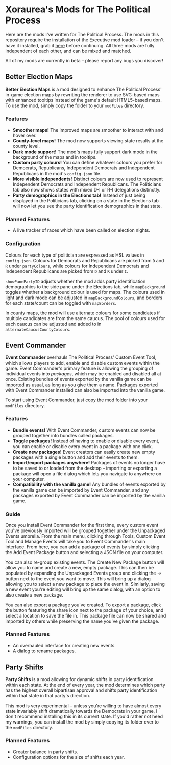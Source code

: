 # Xoraurea's Mods for The Political Process

Here are the mods I've written for The Political Process. The mods in this repository require the installation of the Executive mod loader – if you don't have it installed, grab it [here](https://github.com/Xoraurea/tpp-executive) before continuing. All three mods are fully independent of each other, and can be mixed and matched.

All of my mods are currently in beta – please report any bugs you discover!

## Better Election Maps

**Better Election Maps** is a mod designed to enhance The Political Process' in-game election maps by rewriting the renderer to use SVG-based maps with enhanced tooltips instead of the game's default HTML5-based maps. To use the mod, simply copy the folder to your `modFiles` directory.

### Features

- **Smoother maps!** The improved maps are smoother to interact with and hover over.
- **County-level maps!** The mod now supports viewing state results at the county level.
- **Dark mode support!** The mod's maps fully support dark mode in the background of the maps and in tooltips.
- **Custom party colours!** You can define whatever colours you prefer for Democrats, Republicans, Independent Democrats and Independent Republicans in the mod's `config.json` file.
- **More visible independents!** Distinct colours are now used to represent Independent Democrats and Independent Republicans. The Politicians tab also now shows states with mixed D-I or R-I delegations distinctly.
- **Party demographics in the Elections tab!** Instead of just being displayed in the Politicians tab, clicking on a state in the Elections tab will now let you see the party identification demographics in that state.

### Planned Features

- A live tracker of races which have been called on election nights.

### Configuration

Colours for each type of politician are expressed as HSL values in `config.json`. Colours for Democrats and Republicans are picked from `D` and `R` under `partyColours`, while colours for Independent Democrats and Independent Republicans are picked from `D` and `R` under `I`.

`showPanePartyID` adjusts whether the mod adds party identification demographics to the side pane under the Elections tab, while `mapBackground` toggles whether a background colour is used for maps. The colours used in light and dark mode can be adjusted in `mapBackgroundColours`, and borders for each state/count can be toggled with `mapBorders`.

In county maps, the mod will use alternate colours for some candidates if multiple candidates are from the same caucus. The pool of colours used for each caucus can be adjusted and added to in `alternateCaucusCountyColours`.

## Event Commander

**Event Commander** overhauls The Political Process' Custom Event Tool, which allows players to add, enable and disable custom events within the game. Event Commander's primary feature is allowing the grouping of individual events into *packages*, which may be enabled and disabled all at once. Existing bundles of events exported by the vanilla game can be imported as usual, as long as you give them a name. Packages exported with Event Commander installed can also be imported into the vanilla game.

To start using Event Commander, just copy the mod folder into your `modFiles` directory.

### Features

- **Bundle events!** With Event Commander, custom events can now be grouped together into bundles called packages.
- **Toggle packages!** Instead of having to enable or disable every event, you can enable or disable every event in a package with one click.
- **Create new packages!** Event creators can easily create new empty packages with a single button and add their events to them.
- **Import/export packages anywhere!** Packages of events no longer have to be saved to or loaded from the desktop – importing or exporting a package will open a file dialog which lets you navigate to anywhere on your computer.
- **Compatibility with the vanilla game!** Any bundles of events exported by the vanilla game can be imported by Event Commander, and any packages exported by Event Commander can be imported by the vanilla game.

### Guide

Once you install Event Commander for the first time, every custom event you've previously imported will be grouped together under the Unpackaged Events umbrella. From the main menu, clicking through Tools, Custom Event Tool and Manage Events will take you to Event Commander's main interface. From here, you can add a package of events by simply clicking the Add Event Package button and selecting a JSON file on your computer.

You can also re-group existing events. The Create New Package button will allow you to name and create a new, empty package. This can then be populated by expanding the Unpackaged Events group and clicking the → button next to the event you want to move. This will bring up a dialog allowing you to select a new package to place the event in. Similarly, saving a new event you're editing will bring up the same dialog, with an option to also create a new package.

You can also export a package you've created. To export a package, click the button featuring the share icon next to the package of your choice, and select a location to save the file in. This package file can now be shared and imported by others while preserving the name you've given the package.

### Planned Features

- An overhauled interface for creating new events.
- A dialog to rename packages.

## Party Shifts

**Party Shifts** is a mod allowing for dynamic shifts in party identification within each state. At the end of every year, the mod determines which party has the highest overall bipartisan approval and shifts party identification within that state in that party's direction.

This mod is very experimental – unless you're willing to have almost every state invariably shift dramatically towards the Democrats in your game, I don't recommend installing this in its current state. If you'd rather not heed my warnings, you can install the mod by simply copying its folder over to the `modFiles` directory.

### Planned Features

- Greater balance in party shifts.
- Configuration options for the size of shifts each year.
